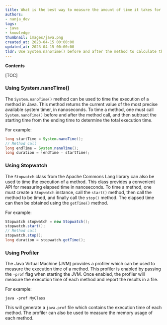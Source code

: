 ```yaml
---
title: What is the best way to measure the amount of time it takes for a method to execute in java?
authors:
- nanja_dev
tags:
- java
- knowledge
thumbnail: images/java.png
created_at: 2023-04-15 00:00:00
updated_at: 2023-04-15 00:00:00
tldr: Use System.nanoTime() before and after the method to calculate the execution time.
---
```


**Contents**

[TOC]

### Using System.nanoTime()

The `System.nanoTime()` method can be used to time the execution of a method in Java. This method returns the current value of the most precise available system timer, in nanoseconds. To time a method, one must call `System.nanoTime()` before and after the method call, and then subtract the starting time from the ending time to determine the total execution time.

For example:

```java
long startTime = System.nanoTime();
// Method call
long endTime = System.nanoTime();
long duration = (endTime - startTime);
```

### Using Stopwatch

The `Stopwatch` class from the Apache Commons Lang library can also be used to time the execution of a method. This class provides a convenient API for measuring elapsed time in nanoseconds. To time a method, one must create a `Stopwatch` instance, call the `start()` method, then call the method to be timed, and finally call the `stop()` method. The elapsed time can then be obtained using the `getTime()` method.

For example:

```java
Stopwatch stopwatch = new Stopwatch();
stopwatch.start();
// Method call
stopwatch.stop();
long duration = stopwatch.getTime();
```

### Using Profiler

The Java Virtual Machine (JVM) provides a profiler which can be used to measure the execution time of a method. This profiler is enabled by passing the `-prof` flag when starting the JVM. Once enabled, the profiler will measure the execution time of each method and report the results in a file.

For example:

```
java -prof MyClass
```

This will generate a `java.prof` file which contains the execution time of each method. The profiler can also be used to measure the memory usage of each method.
